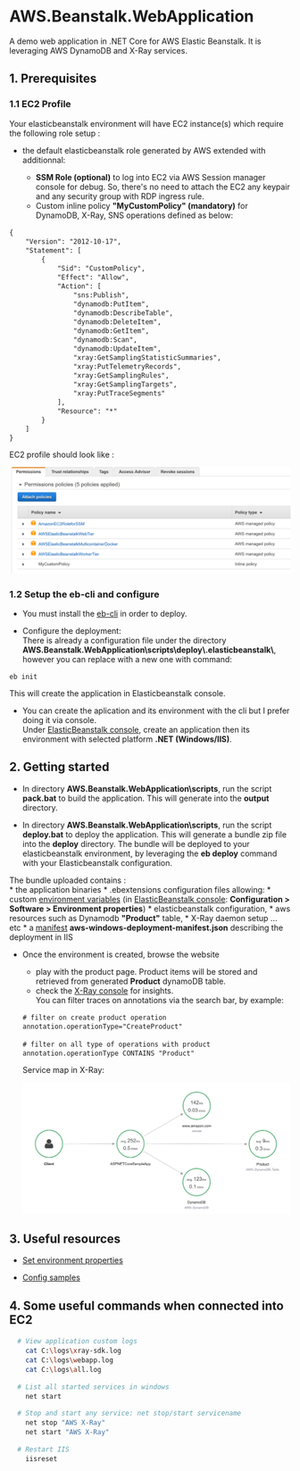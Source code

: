 # AWS.Beanstalk.WebApplication
A demo web application in .NET Core for AWS Elastic Beanstalk. It is leveraging AWS DynamoDB and X-Ray services.

## 1. Prerequisites

### 1.1 EC2 Profile

Your elasticbeanstalk environment will have EC2 instance(s) which require the following role setup :
- the default elasticbeanstalk role generated by AWS extended with additionnal:

    * **SSM Role (optional)** to log into EC2 via AWS Session manager console for debug. So, there's no need to attach the EC2 any keypair and any security group with RDP ingress rule.
    * Custom inline policy **"MyCustomPolicy" (mandatory)** for DynamoDB, X-Ray, SNS operations defined as below:

```
{
    "Version": "2012-10-17",
    "Statement": [
        {
            "Sid": "CustomPolicy",
            "Effect": "Allow",
            "Action": [                
                "sns:Publish",                
                "dynamodb:PutItem",
                "dynamodb:DescribeTable",
                "dynamodb:DeleteItem",                
                "dynamodb:GetItem",
                "dynamodb:Scan",
                "dynamodb:UpdateItem",
                "xray:GetSamplingStatisticSummaries",
                "xray:PutTelemetryRecords",
                "xray:GetSamplingRules",
                "xray:GetSamplingTargets",
                "xray:PutTraceSegments"
            ],
            "Resource": "*"
        }
    ]
}
```
EC2 profile should look like :

![alt capture](https://github.com/danmgs/AWS.Beanstalk.WebApplication/blob/master/img/configure_ec2_profile.PNG)

### 1.2 Setup the eb-cli and configure

- You must install the [eb-cli](https://docs.aws.amazon.com/fr_fr/elasticbeanstalk/latest/dg/eb-cli3-install-windows.html) in order to deploy.

- Configure the deployment:<br>
There is already a configuration file under the directory **AWS.Beanstalk.WebApplication\scripts\deploy\\.elasticbeanstalk\\**, however you can replace with a new one with command:

```
eb init
```

This will create the application in Elasticbeanstalk console.

- You can create the aplication and its environment with the cli but I prefer doing it via console. <br>
Under [ElasticBeanstalk console](https://console.aws.amazon.com/elasticbeanstalk), create an application then its environment with selected platform **.NET (Windows/IIS)**.

## 2. Getting started

- In directory **AWS.Beanstalk.WebApplication\scripts**, run the script **pack.bat** to build the application. This will generate into the **output** directory.

- In directory **AWS.Beanstalk.WebApplication\scripts**, run the script **deploy.bat** to deploy the application. This will generate a bundle zip file into the **deploy** directory. The bundle will be deployed to your elasticbeanstalk environment, by leveraging the **eb deploy** command with your Elasticbeanstalk configuration.

The bundle uploaded contains :<br>
    * the application binaries
    * .ebextensions configuration files allowing:
        * custom [environment variables](https://docs.aws.amazon.com/elasticbeanstalk/latest/dg/environments-cfg-softwaresettings.html) (in [ElasticBeanstalk console](https://console.aws.amazon.com/elasticbeanstalk): **Configuration > Software > Environment properties**)
        * elasticbeanstalk configuration, 
        * aws resources such as Dynamodb **"Product"** table, 
        * X-Ray daemon setup ... etc 
	* a [manifest](https://docs.aws.amazon.com/elasticbeanstalk/latest/dg/dotnet-manifest.html) **aws-windows-deployment-manifest.json** describing the deployment in IIS

- Once the environment is created, browse the website
    * play with the product page. Product items will be stored and retrieved from generated **Product** dynamoDB table.
    * check the [X-Ray console](https://aws.amazon.com/xray) for insights.<br>
    You can filter traces on annotations via the search bar, by example:

    ```
    # filter on create product operation
    annotation.operationType="CreateProduct"

    # filter on all type of operations with product
    annotation.operationType CONTAINS "Product"
    ```

    Service map in X-Ray:

    ![alt capture](https://github.com/danmgs/AWS.Beanstalk.WebApplication/blob/master/img/xray_service_map.PNG)

## 3. Useful resources

- [Set environment properties](https://docs.aws.amazon.com/elasticbeanstalk/latest/dg/environments-cfg-softwaresettings.html)

- [Config samples](https://github.com/awsdocs/elastic-beanstalk-samples/tree/master/configuration-files/aws-provided/instance-configuration)

## 4. Some useful commands when connected into EC2

```bash
  # View application custom logs
    cat C:\logs\xray-sdk.log
    cat C:\logs\webapp.log    
    cat C:\logs\all.log
```

```bash
  # List all started services in windows
    net start
```

```bash
  # Stop and start any service: net stop/start servicename
    net stop "AWS X-Ray"
    net start "AWS X-Ray"
```

```bash
  # Restart IIS
    iisreset
```